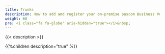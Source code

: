 ```yaml
---
title: Trunks
description: How to add and register your on-premise pascom Business VoIP Phone System or pascom Hosted PBX with a trunk from your preferred Voice Service Provider.
weight: 60
pre: <i class="fa fa-globe" aria-hidden="true"></i>&nbsp;
---
```


{{< description >}}
 
{{%children description="true" %}}